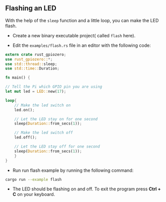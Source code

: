 ## Flashing an LED

With the help of the `sleep` function and a little loop, you can make the LED flash.

+ Create a new binary executable project( called `flash` here).


+ Edit the `examples/flash.rs` file in an editor with the following code:


```rust
extern crate rust_gpiozero;
use rust_gpiozero::*;
use std::thread::sleep;
use std::time::Duration;

fn main() {

// Tell the Pi which GPIO pin you are using
let mut led = LED::new(17);

loop{
    // Make the led switch on
    led.on();

    // Let the LED stay on for one second
    sleep(Duration::from_secs(1));

    // Make the led switch off
    led.off();

    // Let the LED stay off for one second
    sleep(Duration::from_secs(1));
    }
}
```
+ Run run flash example by running the following command:

```bash
cargo run --example flash
```

+ The LED should be flashing on and off. To exit the program press **Ctrl + C** on your keyboard.
